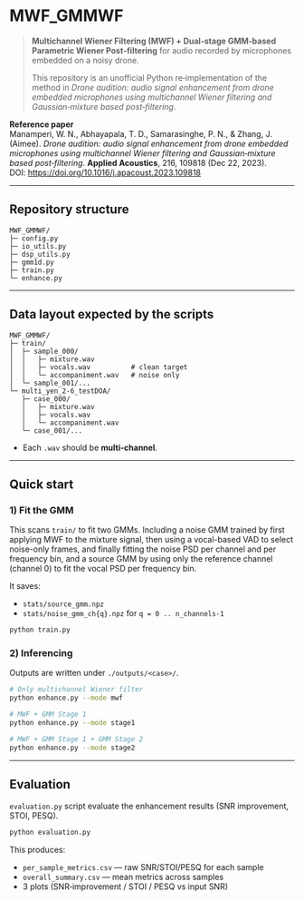 # MWF_GMMWF

> **Multichannel Wiener Filtering (MWF) + Dual‑stage GMM‑based Parametric Wiener Post‑filtering** for audio recorded by microphones embedded on a noisy drone.
>
> This repository is an unofficial Python re‑implementation of the method in *Drone audition: audio signal enhancement from drone embedded microphones using multichannel Wiener filtering and Gaussian‑mixture based post‑filtering*.

**Reference paper**  
Manamperi, W. N., Abhayapala, T. D., Samarasinghe, P. N., & Zhang, J. (Aimee). *Drone audition: audio signal enhancement from drone embedded microphones using multichannel Wiener filtering and Gaussian‑mixture based post‑filtering*. **Applied Acoustics**, 216, 109818 (Dec 22, 2023).  
DOI: https://doi.org/10.1016/j.apacoust.2023.109818  

---

## Repository structure

```
MWF_GMMWF/
├─ config.py        
├─ io_utils.py  
├─ dsp_utils.py  
├─ gmm1d.py     
├─ train.py    
└─ enhance.py 
```

---

## Data layout expected by the scripts

```
MWF_GMMWF/
├─ train/
│  ├─ sample_000/
│  │   ├─ mixture.wav
│  │   ├─ vocals.wav          # clean target
│  │   └─ accompaniment.wav   # noise only
│  └─ sample_001/...
└─ multi_yen_2-6_testDOA/
   ├─ case_000/
   │   ├─ mixture.wav
   │   ├─ vocals.wav
   │   └─ accompaniment.wav
   └─ case_001/...
```

- Each `.wav` should be **multi‑channel**.

---

## Quick start

### 1) Fit the GMM

This scans `train/` to fit two GMMs. Including a noise GMM trained by first applying MWF to the mixture signal, then using a vocal-based VAD to select noise-only frames, and finally fitting the noise PSD per channel and per frequency bin, and a source GMM by using only the reference channel (channel 0) to fit the vocal PSD per frequency bin. 

It saves:

- `stats/source_gmm.npz`
- `stats/noise_gmm_ch{q}.npz` for `q = 0 .. n_channels-1`

```bash
python train.py
```

### 2) Inferencing

Outputs are written under `./outputs/<case>/`.

```bash
# Only multichannel Wiener filter
python enhance.py --mode mwf

# MWF + GMM Stage 1
python enhance.py --mode stage1

# MWF + GMM Stage 1 + GMM Stage 2
python enhance.py --mode stage2
```

---

## Evaluation

`evaluation.py` script evaluate the enhancement results (SNR improvement, STOI, PESQ).

```bash
python evaluation.py
```

This produces:
- `per_sample_metrics.csv` — raw SNR/STOI/PESQ for each sample
- `overall_summary.csv` — mean metrics across samples
- 3 plots (SNR‑improvement / STOI / PESQ vs input SNR)
